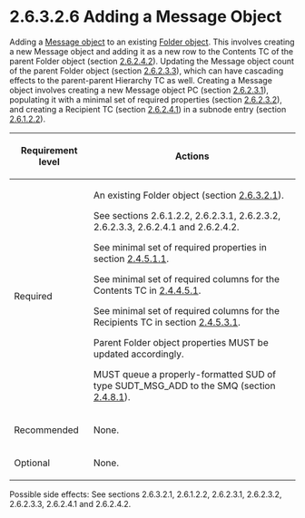 <html dir="LTR" xmlns:mshelp="http://msdn.microsoft.com/mshelp" xmlns:ddue="http://ddue.schemas.microsoft.com/authoring/2003/5" xmlns:xlink="http://www.w3.org/1999/xlink" xmlns:tool="http://www.microsoft.com/tooltip">
    <head>
        <meta http-equiv="Content-Type" content="text/html; CHARSET=utf-8"></meta>
        <meta name="save" content="history"></meta>
        <title>2.6.3.2.6 Adding a Message Object</title>
        <xml>
            <mshelp:toctitle title="2.6.3.2.6 Adding a Message Object"></mshelp:toctitle>
            <mshelp:rltitle title="[MS-PST]: Adding a Message Object"></mshelp:rltitle>
            <mshelp:keyword index="A" term="eaab9353-53fe-448f-a32f-d45afd3c4b5d"></mshelp:keyword>
            <mshelp:attr name="DCSext.ContentType" value="open specification"></mshelp:attr>
            <mshelp:attr name="AssetID" value="eaab9353-53fe-448f-a32f-d45afd3c4b5d"></mshelp:attr>
            <mshelp:attr name="TopicType" value="kbRef"></mshelp:attr>
            <mshelp:attr name="DCSext.Title" value="[MS-PST]: Adding a Message Object" />
        </xml>
    </head>
    <body>
        <div id="header">
            <h1 class="heading">2.6.3.2.6 Adding a Message Object</h1>
        </div>
        <div id="mainSection">
            <div id="mainBody">
                <div id="allHistory" class="saveHistory"></div>
                <div id="sectionSection0" class="section" name="collapseableSection">
                    

<p>Adding a <a href="08220cc9-69b1-4072-a2e7-2a0ff201d505.html#gt_b6c15d0c-d992-421d-ba96-99d3b63894cf">Message
object</a> to an existing <a href="08220cc9-69b1-4072-a2e7-2a0ff201d505.html#gt_0682daa7-c1b8-419b-8a32-6048833d0b72">Folder
object</a>. This involves creating a new Message object and adding it as a new
row to the Contents TC of the parent Folder object (section <a href="1a94f596-d840-4f66-824e-af1024fb6944.md">2.6.2.4.2</a>). Updating the
Message object count of the parent Folder object (section <a href="b0848da7-e670-499d-8f26-ac82b3e83835.md">2.6.2.3.3</a>), which can have
cascading effects to the parent-parent Hierarchy TC as well. Creating a Message
object involves creating a new Message object PC (section <a href="1e645de0-2291-457d-8e3b-3ae415a481ce.md">2.6.2.3.1</a>), populating it
with a minimal set of required properties (section <a href="06096284-9b6a-41ea-8bf2-6615bee0752e.md">2.6.2.3.2</a>), and creating a
Recipient TC (section <a href="a3cafcd6-454a-46b4-a122-ebbda9ae56fb.md">2.6.2.4.1</a>)
in a subnode entry (section <a href="4ff272a2-5e54-4777-8eb6-8019e6f63d15.md">2.6.1.2.2</a>).</p>

<table>
 <thead>
  <tr>
   <th>
   <p>Requirement level</p>
   </th>
   <th>
   <p>Actions</p>
   </th>
  </tr>
 </thead>
 <tr>
  <td>
  <p>Required</p>
  </td>
  <td>
  <p>An existing Folder object (section <a href="a5c8bcf8-706d-4db2-afc4-1f5cb239dc63.md">2.6.3.2.1</a>).</p>
  <p>See sections 2.6.1.2.2, 2.6.2.3.1, 2.6.2.3.2,
  2.6.2.3.3, 2.6.2.4.1 and 2.6.2.4.2.</p>
  <p>See minimal set of required properties in section <a href="6a967f44-cec3-403d-9100-7313656cc65c.md">2.4.5.1.1</a>.</p>
  <p>See minimal set of required columns for the Contents
  TC in <a href="f58e1ea9-b592-408d-b89e-53fd4cd6024b.md">2.4.4.5.1</a>.</p>
  <p>See minimal set of required columns for the Recipients
  TC in section <a href="bb069b2b-80ad-46d5-b86f-33487d16bf0c.md">2.4.5.3.1</a>.</p>
  <p>Parent Folder object properties MUST be updated
  accordingly.</p>
  <p>MUST queue a properly-formatted SUD of type
  SUDT_MSG_ADD to the SMQ (section <a href="feced5b5-714b-47e1-8ca0-a8aae53c2fe4.md">2.4.8.1</a>).</p>
  </td>
 </tr>
 <tr>
  <td>
  <p>Recommended</p>
  </td>
  <td>
  <p>None.</p>
  </td>
 </tr>
 <tr>
  <td>
  <p>Optional</p>
  </td>
  <td>
  <p>None.</p>
  </td>
 </tr>
</table>

<p>Possible side effects: See sections 2.6.3.2.1, 2.6.1.2.2,
2.6.2.3.1, 2.6.2.3.2, 2.6.2.3.3, 2.6.2.4.1 and 2.6.2.4.2.</p>
                </div>
            </div>
        </div>
    </body>
</html>